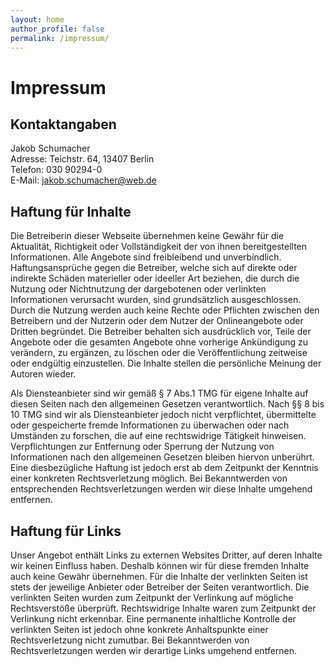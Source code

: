 ```yaml
---
layout: home
author_profile: false
permalink: /impressum/
---
```

# Impressum
## Kontaktangaben
Jakob Schumacher  
Adresse: Teichstr. 64, 13407 Berlin  
Telefon: 030 90294-0  
E-Mail: jakob.schumacher@web.de

## Haftung für Inhalte
Die Betreiberin dieser Webseite übernehmen keine Gewähr für die Aktualität, Richtigkeit oder Vollständigkeit der von ihnen bereitgestellten Informationen. Alle Angebote sind freibleibend und unverbindlich. Haftungsansprüche gegen die Betreiber, welche sich auf direkte oder indirekte Schäden materieller oder ideeller Art beziehen, die durch die Nutzung oder Nichtnutzung der dargebotenen oder verlinkten Informationen verursacht wurden, sind grundsätzlich ausgeschlossen. Durch die Nutzung werden auch keine Rechte oder Pflichten zwischen den Betreibern und der Nutzerin oder dem Nutzer der Onlineangebote oder Dritten begründet. Die Betreiber behalten sich ausdrücklich vor, Teile der Angebote oder die gesamten Angebote ohne vorherige Ankündigung zu verändern, zu ergänzen, zu löschen oder die Veröffentlichung zeitweise oder endgültig einzustellen. Die Inhalte stellen die persönliche Meinung der Autoren wieder.

Als Diensteanbieter sind wir gemäß § 7 Abs.1 TMG für eigene Inhalte auf diesen Seiten nach den allgemeinen Gesetzen verantwortlich. Nach §§ 8 bis 10 TMG sind wir als Diensteanbieter jedoch nicht verpflichtet, übermittelte oder gespeicherte fremde Informationen zu überwachen oder nach Umständen zu forschen, die auf eine rechtswidrige Tätigkeit hinweisen. Verpflichtungen zur Entfernung oder Sperrung der Nutzung von Informationen nach den allgemeinen Gesetzen bleiben hiervon unberührt. Eine diesbezügliche Haftung ist jedoch erst ab dem Zeitpunkt der Kenntnis einer konkreten Rechtsverletzung möglich. Bei Bekanntwerden von entsprechenden Rechtsverletzungen werden wir diese Inhalte umgehend entfernen.

## Haftung für Links
Unser Angebot enthält Links zu externen Websites Dritter, auf deren Inhalte wir keinen Einfluss haben. Deshalb können wir für diese fremden Inhalte auch keine Gewähr übernehmen. Für die Inhalte der verlinkten Seiten ist stets der jeweilige Anbieter oder Betreiber der Seiten verantwortlich. Die verlinkten Seiten wurden zum Zeitpunkt der Verlinkung auf mögliche Rechtsverstöße überprüft. Rechtswidrige Inhalte waren zum Zeitpunkt der Verlinkung nicht erkennbar. Eine permanente inhaltliche Kontrolle der verlinkten Seiten ist jedoch ohne konkrete Anhaltspunkte einer Rechtsverletzung nicht zumutbar. Bei Bekanntwerden von Rechtsverletzungen werden wir derartige Links umgehend entfernen.
